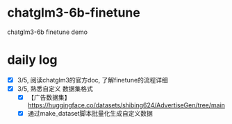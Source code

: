 # chatglm3-6b-finetune
chatglm3-6b finetune demo
# daily log
- [x] 3/5, 阅读chatglm3的官方doc, 了解finetune的流程详细
- [x] 3/5, 熟悉自定义 数据集格式
    - [x] 【广告数据集】https://huggingface.co/datasets/shibing624/AdvertiseGen/tree/main
    - [x] 通过make_dataset脚本批量化生成自定义数据